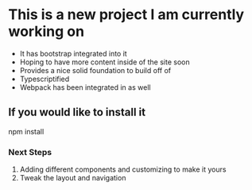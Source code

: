 # This is a new project I am currently working on
* It has bootstrap integrated into it
* Hoping to have more content inside of the site soon
* Provides a nice solid foundation to build off of
* Typescriptified
* Webpack has been integrated in as well

## If you would like to install it
npm install

### Next Steps
1. Adding different components and customizing to make it yours
2. Tweak the layout and navigation 

